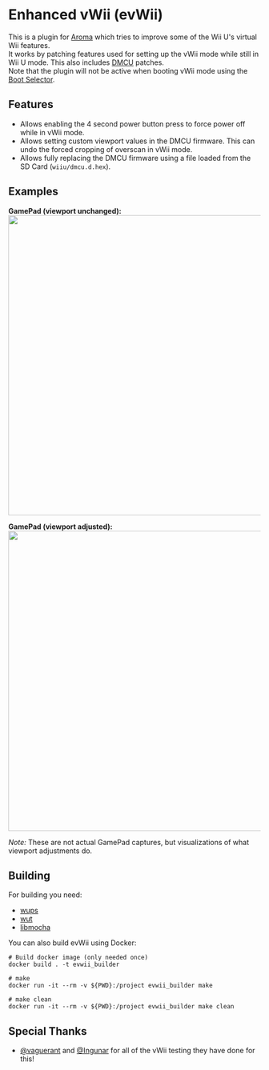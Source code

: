 # Enhanced vWii (evWii)

This is a plugin for [Aroma](https://aroma.foryour.cafe) which tries to improve some of the Wii U's virtual Wii features.  
It works by patching features used for setting up the vWii mode while still in Wii U mode. This also includes [DMCU](https://wiiubrew.org/wiki/Hardware/DMCU) patches.  
Note that the plugin will not be active when booting vWii mode using the [Boot Selector](https://github.com/wiiu-env/AutobootModule).

## Features
- Allows enabling the 4 second power button press to force power off while in vWii mode.
- Allows setting custom viewport values in the DMCU firmware. This can undo the forced cropping of overscan in vWii mode.
- Allows fully replacing the DMCU firmware using a file loaded from the SD Card (`wiiu/dmcu.d.hex`).

## Examples
**GamePad (viewport unchanged):**  
<img src="https://i.imgur.com/3GCQrD0.png" width=600px/>

**GamePad (viewport adjusted):**  
<img src="https://i.imgur.com/7jkR2BQ.png" width=600px/>

*Note:* These are not actual GamePad captures, but visualizations of what viewport adjustments do.

## Building
For building you need: 
- [wups](https://github.com/wiiu-env/WiiUPluginSystem)
- [wut](https://github.com/devkitPro/wut)
- [libmocha](https://github.com/wiiu-env/libmocha)

You can also build evWii using Docker:
```
# Build docker image (only needed once)
docker build . -t evwii_builder

# make 
docker run -it --rm -v ${PWD}:/project evwii_builder make

# make clean
docker run -it --rm -v ${PWD}:/project evwii_builder make clean
```

## Special Thanks
- [@vaguerant](https://github.com/vaguerant/) and [@Ingunar](https://github.com/Ingunar) for all of the vWii testing they have done for this!

